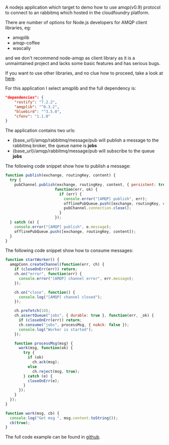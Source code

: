 A nodejs application which target to demo how to use amqp(v0.9) protocol to connect to an rabbitmq which hosted in the cloudfoundry platform.

There are number of options for Node.js developers for AMQP client libraries, eg:
- amqplib
- amqp-coffee
- wascally

and we don't recommend node-amqp as client library as it is a unmaintained project and lacks some basic features and has serious bugs.

If you want to use other libraries, and no clue how to proceed, take a look at [here](https://www.cloudamqp.com/docs/nodejs.html).

For this application I select amqplib and the full dependency is:
```json
"dependencies": {
    "restify": "7.2.2",
    "amqplib": "^0.3.2",
    "bluebird": "^3.5.0",
    "cfenv": "1.1.0"
}
```

The application contains two urls:
- {base_url}/amqp/rabbitmq/message/pub will publish a message to the rabbitmq broker, the queue name is __jobs__
- {base_url}/amqp/rabbitmq/message/pub will subscribe to the queue __jobs__

The following code snippet show how to publish a message:
```javascript
function publish(exchange, routingKey, content) {
  try {
    pubChannel.publish(exchange, routingKey, content, { persistent: true },
                      function(err, ok) {
                        if (err) {
                          console.error("[AMQP] publish", err);
                          offlinePubQueue.push([exchange, routingKey, content]);
                          pubChannel.connection.close();
                        }
                      });
  } catch (e) {
    console.error("[AMQP] publish", e.message);
    offlinePubQueue.push([exchange, routingKey, content]);
  }
}
```

The following code snippet show how to consume messages:
```javascript
function startWorker() {
  amqpConn.createChannel(function(err, ch) {
    if (closeOnErr(err)) return;
    ch.on("error", function(err) {
      console.error("[AMQP] channel error", err.message);
    });

    ch.on("close", function() {
      console.log("[AMQP] channel closed");
    });

    ch.prefetch(10);
    ch.assertQueue("jobs", { durable: true }, function(err, _ok) {
      if (closeOnErr(err)) return;
      ch.consume("jobs", processMsg, { noAck: false });
      console.log("Worker is started");
    });

    function processMsg(msg) {
      work(msg, function(ok) {
        try {
          if (ok)
            ch.ack(msg);
          else
            ch.reject(msg, true);
        } catch (e) {
          closeOnErr(e);
        }
      });
    }
  });
}

function work(msg, cb) {
  console.log("Got msg ", msg.content.toString());
  cb(true);
}
```



The full code example can be found in [github](https://github.com/diaolanshan/nodejs-pcf-rabbitmq-amqp).